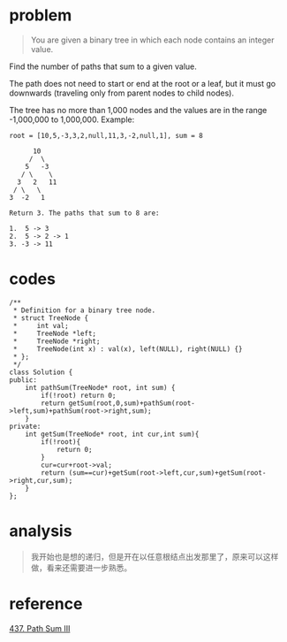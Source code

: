 # problem
>You are given a binary tree in which each node contains an integer value.

Find the number of paths that sum to a given value.

The path does not need to start or end at the root or a leaf, but it must go downwards (traveling only from parent nodes to child nodes).

The tree has no more than 1,000 nodes and the values are in the range -1,000,000 to 1,000,000.
Example:
```
root = [10,5,-3,3,2,null,11,3,-2,null,1], sum = 8

      10
     /  \
    5   -3
   / \    \
  3   2   11
 / \   \
3  -2   1

Return 3. The paths that sum to 8 are:

1.  5 -> 3
2.  5 -> 2 -> 1
3. -3 -> 11

```

# codes
```
/**
 * Definition for a binary tree node.
 * struct TreeNode {
 *     int val;
 *     TreeNode *left;
 *     TreeNode *right;
 *     TreeNode(int x) : val(x), left(NULL), right(NULL) {}
 * };
 */
class Solution {
public:
    int pathSum(TreeNode* root, int sum) {
        if(!root) return 0;
        return getSum(root,0,sum)+pathSum(root->left,sum)+pathSum(root->right,sum);
    }
private:
    int getSum(TreeNode* root, int cur,int sum){
        if(!root){
            return 0;
        }
        cur=cur+root->val;
        return (sum==cur)+getSum(root->left,cur,sum)+getSum(root->right,cur,sum);
    }
};
```

# analysis
>我开始也是想的递归，但是开在以任意根结点出发那里了，原来可以这样做，看来还需要进一步熟悉。

# reference
[437. Path Sum III][1]

[1]: https://leetcode.com/problems/path-sum-iii/discuss/91877/C++-5-Line-Body-Code-DFS-Solution